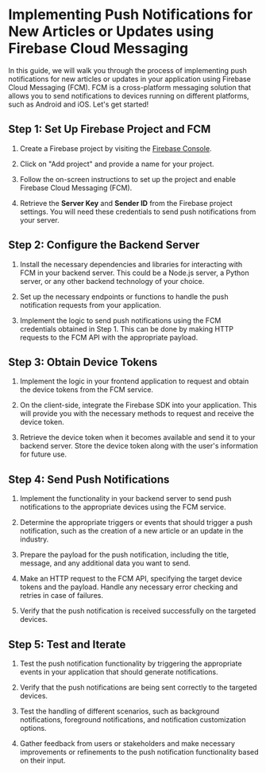 # Implementing Push Notifications for New Articles or Updates using Firebase Cloud Messaging

In this guide, we will walk you through the process of implementing push notifications for new articles or updates in your application using Firebase Cloud Messaging (FCM). FCM is a cross-platform messaging solution that allows you to send notifications to devices running on different platforms, such as Android and iOS. Let's get started!

## Step 1: Set Up Firebase Project and FCM

1. Create a Firebase project by visiting the [Firebase Console](https://console.firebase.google.com/).

2. Click on "Add project" and provide a name for your project.

3. Follow the on-screen instructions to set up the project and enable Firebase Cloud Messaging (FCM).

4. Retrieve the **Server Key** and **Sender ID** from the Firebase project settings. You will need these credentials to send push notifications from your server.

## Step 2: Configure the Backend Server

1. Install the necessary dependencies and libraries for interacting with FCM in your backend server. This could be a Node.js server, a Python server, or any other backend technology of your choice.

2. Set up the necessary endpoints or functions to handle the push notification requests from your application.

3. Implement the logic to send push notifications using the FCM credentials obtained in Step 1. This can be done by making HTTP requests to the FCM API with the appropriate payload.

## Step 3: Obtain Device Tokens

1. Implement the logic in your frontend application to request and obtain the device tokens from the FCM service.

2. On the client-side, integrate the Firebase SDK into your application. This will provide you with the necessary methods to request and receive the device token.

3. Retrieve the device token when it becomes available and send it to your backend server. Store the device token along with the user's information for future use.

## Step 4: Send Push Notifications

1. Implement the functionality in your backend server to send push notifications to the appropriate devices using the FCM service.

2. Determine the appropriate triggers or events that should trigger a push notification, such as the creation of a new article or an update in the industry.

3. Prepare the payload for the push notification, including the title, message, and any additional data you want to send.

4. Make an HTTP request to the FCM API, specifying the target device tokens and the payload. Handle any necessary error checking and retries in case of failures.

5. Verify that the push notification is received successfully on the targeted devices.

## Step 5: Test and Iterate

1. Test the push notification functionality by triggering the appropriate events in your application that should generate notifications.

2. Verify that the push notifications are being sent correctly to the targeted devices.

3. Test the handling of different scenarios, such as background notifications, foreground notifications, and notification customization options.

4. Gather feedback from users or stakeholders and make necessary improvements or refinements to the push notification functionality based on their input.
